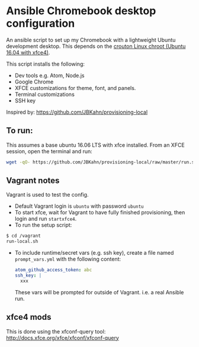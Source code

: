 # Ansible Chromebook desktop configuration

An ansible script to set up my Chromebook with a lightweight Ubuntu development desktop.
This depends on the [crouton Linux chroot (Ubuntu 16.04 with xfce4)](https://github.com/dnschneid/crouton).

This script installs the following:

* Dev tools e.g. Atom, Node.js
* Google Chrome
* XFCE customizations for theme, font, and panels.
* Terminal customizations
* SSH key

Inspired by: https://github.com/JBKahn/provisioning-local

## To run:
This assumes a base ubuntu 16.06 LTS with xfce installed.
From an XFCE session, open the terminal and run:
```bash
wget -qO- https://github.com/JBKahn/provisioning-local/raw/master/run.sh | bash
```

## Vagrant notes
Vagrant is used to test the config.

* Default Vagrant login is `ubuntu` with password `ubuntu`
* To start xfce, wait for Vagrant to have fully finished provisioning, then login and run `startxfce4`.
* To run the setup script:
```sh
$ cd /vagrant
run-local.sh
```
* To include runtime/secret vars (e.g. ssh key), create a file named `prompt_vars.yml` with the following content:
  ```yml
  atom_github_access_token: abc
  ssh_key: |
    xxx
  ```
  These vars will be prompted for outside of Vagrant. i.e. a real Ansible run.

## xfce4 mods
This is done using the xfconf-query tool:
http://docs.xfce.org/xfce/xfconf/xfconf-query
